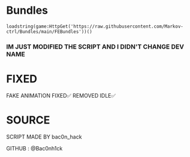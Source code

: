 # Bundles
```
loadstring(game:HttpGet('https://raw.githubusercontent.com/Markov-ctrl/Bundles/main/FEBundles'))()
```

### IM JUST MODIFIED THE SCRIPT AND I DIDN'T CHANGE DEV NAME

# FIXED 
FAKE ANIMATION FIXED✅
REMOVED IDLE✅

# SOURCE
SCRIPT MADE BY bac0n_hack

GITHUB : @Bac0nh1ck

